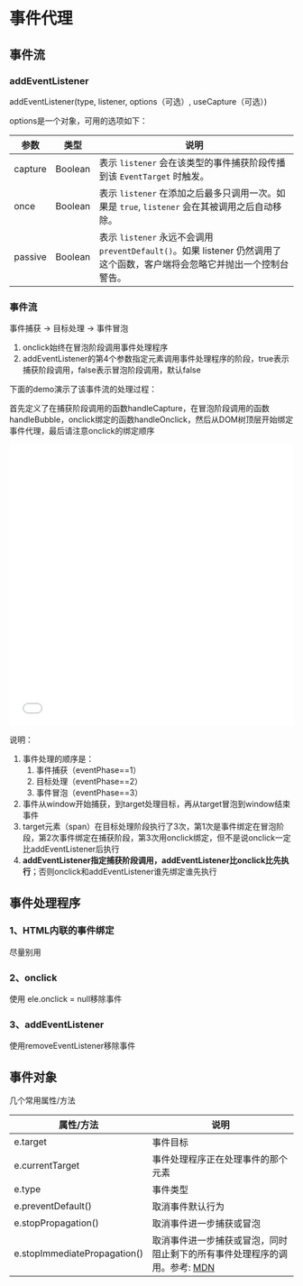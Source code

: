 # 事件代理

## 事件流

### addEventListener

addEventListener(type, listener, options（可选）, useCapture（可选）)

options是一个对象，可用的选项如下：

| 参数    | 类型    | 说明                                                         |
| ------- | ------- | ------------------------------------------------------------ |
| capture | Boolean | 表示 `listener` 会在该类型的事件捕获阶段传播到该 `EventTarget` 时触发。 |
| once    | Boolean | 表示 `listener` 在添加之后最多只调用一次。如果是 `true`, `listener` 会在其被调用之后自动移除。 |
| passive | Boolean | 表示 `listener` 永远不会调用 `preventDefault()`。如果 listener 仍然调用了这个函数，客户端将会忽略它并抛出一个控制台警告。 |

### 事件流

事件捕获 → 目标处理 → 事件冒泡

1. onclick始终在冒泡阶段调用事件处理程序
2. addEventListener的第4个参数指定元素调用事件处理程序的阶段，true表示捕获阶段调用，false表示冒泡阶段调用，默认false

下面的demo演示了该事件流的处理过程：

​	首先定义了在捕获阶段调用的函数handleCapture，在冒泡阶段调用的函数handleBubble，onclick绑定的函数handleOnclick，然后从DOM树顶层开始绑定事件代理，最后请注意onclick的绑定顺序

<iframe width="100%" height="500" src="//jsfiddle.net/happysir/1brqupmv/4/embedded/" allowfullscreen="allowfullscreen" allowpaymentrequest frameborder="0"></iframe>

说明：

1. 事件处理的顺序是：
   1. 事件捕获（eventPhase=\=1）
   2. 目标处理（eventPhase=\=2）
   3. 事件冒泡（eventPhase=\=3）
2. 事件从window开始捕获，到target处理目标，再从target冒泡到window结束事件
3. target元素（span）在目标处理阶段执行了3次，第1次是事件绑定在冒泡阶段，第2次事件绑定在捕获阶段，第3次用onclick绑定，但不是说onclick一定比addEventListener后执行
4. **addEventListener指定捕获阶段调用，addEventListener比onclick比先执行**；否则onclick和addEventListener谁先绑定谁先执行

## 事件处理程序

### 1、HTML内联的事件绑定

尽量别用

### 2、onclick

使用 ele.onclick = null移除事件

### 3、addEventListener

使用removeEventListener移除事件

## 事件对象

几个常用属性/方法

| 属性/方法                    | 说明                                                         |
| ---------------------------- | ------------------------------------------------------------ |
| e.target                     | 事件目标                                                     |
| e.currentTarget              | 事件处理程序正在处理事件的那个元素                           |
| e.type                       | 事件类型                                                     |
| e.preventDefault()           | 取消事件默认行为                                             |
| e.stopPropagation()          | 取消事件进一步捕获或冒泡                                     |
| e.stopImmediatePropagation() | 取消事件进一步捕获或冒泡，同时阻止剩下的所有事件处理程序的调用。参考: [MDN](https://developer.mozilla.org/zh-CN/docs/Web/API/Event/stopImmediatePropagation) |